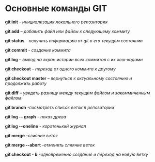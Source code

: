 # Основные команды GIT

**git init** *- инициализация локального репозитория*

**git add** *– добавить файл или файлы к следующему коммиту*

**git status** *- получить информацию от git о его текущем состоянии*

**git commit** *- создание коммита*

**git log** *– вывод на экран истории всех коммитов с их хеш-кодами*

**git checkout** *– переход от одного коммита к другому*

**git checkout master** *– вернуться к актуальному состоянию и продолжить работу*

**git diff** *– увидеть разницу между текущим файлом и закоммиченным файлом*

**git branch** *-посмотреть список веток в репозитории*

**git log -- graph** *- показ древа*

**git log --oneline** *- коротенький журнал*

**git merge** *-слияние веток*

**git merge --abort** *-отменить слияние веток*

**git checkout - b** *-одновременно создание и переход на новую ветку*